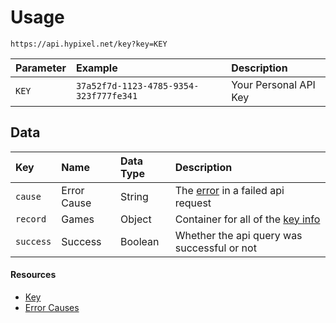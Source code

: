 # Usage
`https://api.hypixel.net/key?key=KEY`

|Parameter|Example|Description|
|:-|:-|:-|
|`KEY`|`37a52f7d-1123-4785-9354-323f777fe341`|Your Personal API Key|

## Data
|Key|Name|Data Type|Description|
|:-|:-|:-|:-|
|`cause`|Error Cause|String|The [error](https://github.com/HypixelCommunity/Hypixel-Api-Documentation/blob/main/Key/Errors.md) in a failed api request|
|`record`|Games|Object|Container for all of the [key info](https://github.com/HypixelCommunity/Hypixel-Api-Documentation/tree/main/Key/record)|
|`success`|Success|Boolean|Whether the api query was successful or not|

#### Resources
- [Key](https://github.com/HypixelCommunity/Hypixel-Api-Documentation/blob/main/API%20Usage/GetAKey.md)
- [Error Causes](https://github.com/HypixelCommunity/Hypixel-Api-Documentation/blob/main/Key/Errors.md)